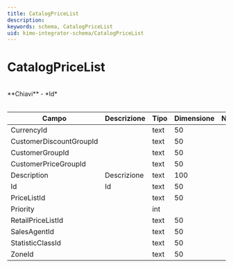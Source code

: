 ```yaml
---
title: CatalogPriceList
description:
keywords: schema, CatalogPriceList
uid: kimo-integrator-schema/CatalogPriceList
---
```


# CatalogPriceList

<br>
**Chiavi**
- *Id*
<br><br>

| Campo | Descrizione | Tipo | Dimensione | Note |
| --- | --- | --- | --- | --- |
| CurrencyId |  | text | 50 |  |
| CustomerDiscountGroupId |  | text | 50 |  |
| CustomerGroupId |  | text | 50 |  |
| CustomerPriceGroupId |  | text | 50 |  |
| Description | Descrizione | text | 100 |  |
| Id | Id | text | 50 |  |
| PriceListId |  | text | 50 |  |
| Priority |  | int |  |  |
| RetailPriceListId |  | text | 50 |  |
| SalesAgentId |  | text | 50 |  |
| StatisticClassId |  | text | 50 |  |
| ZoneId |  | text | 50 |  |

